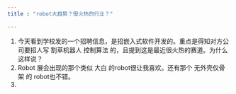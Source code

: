```yaml
---
title : "robot大趋势？很火热的行业？"

---
```


1. 今天看到学校发的一个招聘信息，是招嵌入式软件开发的。重点是得知对方公司要招人写 割草机器人 控制算法 的，且提到这是最近很火热的赛道。为什么这样说？
2. Robot 展会出现的那个类似 大白 的robot很让我喜欢。还有那个 无外壳仅骨架 的 robot也不错。
3. 